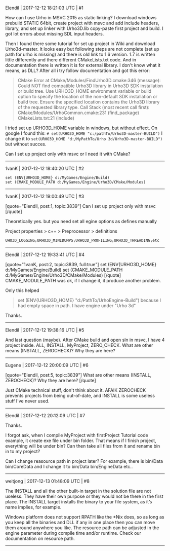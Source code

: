 Elendil | 2017-12-12 18:21:03 UTC | #1

How can I use Urho in MSVC 2015 as static linking?
I download windows prebuild STATIC 64bit, create project with msvc and add include headers, library, and set up linker with Urho3D.lib
copy-paste first project and build. I got lot errors about missing SDL input headers.

Then I found there some tutorial for set up project in Wiki and download Urho3d-master. It looks easy but following steps are not complete (set up path for urho is missing) and there is old link to 1.6 version. 1.7 is written little differently and there different CMakeLists.txt code.
And in documentation there is written it is for external library. I don't know what it means, as DLL?
After all i try follow documentation and got this error:
> CMake Error at CMake/Modules/FindUrho3D.cmake:346 (message):
>   Could NOT find compatible Urho3D library in Urho3D SDK installation or
>   build tree.  Use URHO3D_HOME environment variable or build option to
>   specify the location of the non-default SDK installation or build tree.
>   Ensure the specified location contains the Urho3D library of the requested
>   library type.
> Call Stack (most recent call first):
>   CMake/Modules/UrhoCommon.cmake:231 (find_package)
>   CMakeLists.txt:21 (include)

I tried set up URHO3D_HOME  variable in windows, but without effect. On google I found this:
`# set(URHO3D_HOME "c:/pathTo/Urho3D-master-BUILD")`
I change it to
`set(URHO3D_HOME "d:/MyPathTo/Urho 3d/Urho3D-master-BUILD")`
but without succes.

Can I set up project only with msvc or I need it with CMake?

-------------------------

1vanK | 2017-12-12 18:40:20 UTC | #2

```
set (ENV{URHO3D_HOME} d:/MyGames/Engine/Build)
set (CMAKE_MODULE_PATH d:/MyGames/Engine/Urho3D/CMake/Modules)
```

-------------------------

1vanK | 2017-12-12 19:00:49 UTC | #3

[quote="Elendil, post:1, topic:3839"]
Can I set up project only with msvc
[/quote]

Theoretically yes. but you need set all egine options as defines manually

Project properties > c++ > Preprocessor > definitions
```
UHO3D_LOGGING;URHO3D_MINIDUMPS;URHO3D_PROFILING;URHO3D_THREADING;etc
```

-------------------------

Elendil | 2017-12-12 19:33:41 UTC | #4

[quote="1vanK, post:2, topic:3839, full:true"]
set (ENV{URHO3D_HOME} d:/MyGames/Engine/Build)
set (CMAKE_MODULE_PATH d:/MyGames/Engine/Urho3D/CMake/Modules)
[/quote]
CMAKE_MODULE_PATH was ok, if I change it, it produce another problem.

Only this helped
> set (ENV{URHO3D_HOME} "d:/PathTo/UrhoEngine-Build")
because I had empty space in path. I have engine under "Urho 3d"

Thanks.

-------------------------

Elendil | 2017-12-12 19:38:16 UTC | #5

And last question (maybe). After CMake build and open sln in msvc, I have 4 project inside. ALL, INSTALL, MyProject, ZERO_CHECK. What are other means (INSTALL, ZEROCHECK)? Why they are here?

-------------------------

Eugene | 2017-12-12 20:00:09 UTC | #6

[quote="Elendil, post:5, topic:3839"]
What are other means (INSTALL, ZEROCHECK)? Why they are here?
[/quote]

Just CMake technical stuff, don't think about it. AFAIK ZEROCHECK prevents projects from being out-of-date, and INSTALL is some useless stuff I've never used.

-------------------------

Elendil | 2017-12-12 20:12:09 UTC | #7

Thanks.

I forgot ask, when I compile MyProject with firstProject Tutorial code example, it create exe file under bin folder. That means if I finish project, everything will be under bin? Can then take all files from it and rename bin in to my project?

Can I change reasource path in project later? For example, there is bin/Data bin/CoreData and I change it to bin/Data bin/EngineData etc..

-------------------------

weitjong | 2017-12-13 01:48:09 UTC | #8

The INSTALL and all the other built-in target in the solution file are not useless. They have their own purpose or they would not be there in the first place. The INSTALL target installs the binary to your file system, as it’s name implies, for example.

Windows platform does not support RPATH like the *Nix does, so as long as you keep all the binaries and DLL if any in one place then you can move them around anywhere you like. The resource path can be adjusted in the engine parameter during compile time and/or runtime. Check our documentation on resource path.

-------------------------

